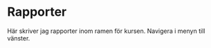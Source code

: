 ---
---
Rapporter
=========================

Här skriver jag rapporter inom ramen för kursen.
Navigera i menyn till vänster.
